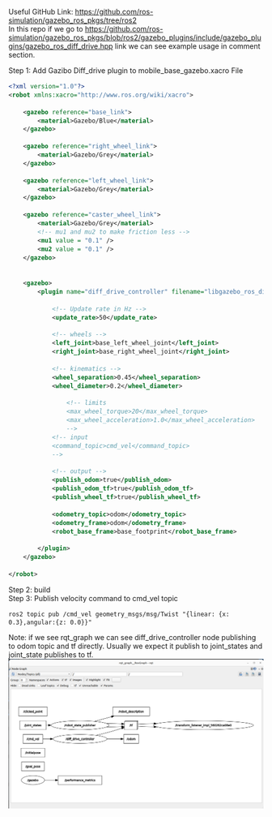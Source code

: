 Useful GitHub Link: https://github.com/ros-simulation/gazebo_ros_pkgs/tree/ros2 </br>
In this repo if we go to https://github.com/ros-simulation/gazebo_ros_pkgs/blob/ros2/gazebo_plugins/include/gazebo_plugins/gazebo_ros_diff_drive.hpp link we can see example usage in comment section. </br>

Step 1: Add Gazibo Diff_drive plugin to mobile_base_gazebo.xacro File
```xml
<?xml version="1.0"?>
<robot xmlns:xacro="http://www.ros.org/wiki/xacro">

    <gazebo reference="base_link">
        <material>Gazebo/Blue</material>
    </gazebo>

    <gazebo reference="right_wheel_link">
        <material>Gazebo/Grey</material>
    </gazebo>

    <gazebo reference="left_wheel_link">
        <material>Gazebo/Grey</material>
    </gazebo>

    <gazebo reference="caster_wheel_link">
        <material>Gazebo/Grey</material>
        <!-- mu1 and mu2 to make friction less -->
        <mu1 value = "0.1" />
        <mu2 value = "0.1" />
    </gazebo>


    <gazebo>
        <plugin name="diff_drive_controller" filename="libgazebo_ros_diff_drive.so">

            <!-- Update rate in Hz -->
            <update_rate>50</update_rate>

            <!-- wheels -->
            <left_joint>base_left_wheel_joint</left_joint>
            <right_joint>base_right_wheel_joint</right_joint>

            <!-- kinematics -->
            <wheel_separation>0.45</wheel_separation>
            <wheel_diameter>0.2</wheel_diameter>

                <!-- limits 
                <max_wheel_torque>20</max_wheel_torque>
                <max_wheel_acceleration>1.0</max_wheel_acceleration>
                -->
            <!-- input 
            <command_topic>cmd_vel</command_topic>
            -->

            <!-- output -->
            <publish_odom>true</publish_odom>
            <publish_odom_tf>true</publish_odom_tf>
            <publish_wheel_tf>true</publish_wheel_tf>

            <odometry_topic>odom</odometry_topic>
            <odometry_frame>odom</odometry_frame>
            <robot_base_frame>base_footprint</robot_base_frame>

        </plugin>
    </gazebo>

</robot>

```
Step 2: build </br>
Step 3: Publish velocity command to cmd_vel topic
```
ros2 topic pub /cmd_vel geometry_msgs/msg/Twist "{linear: {x: 0.3},angular:{z: 0.0}}"
```
Note: if we see rqt_graph we can see diff_drive_controller node publishing to odom topic and tf directly. Usually we expect it publish to joint_states and joint_state publishes to tf. </br>
![alt text](https://github.com/Nabilphysics/ros2/blob/main/images/gazibo_diff_drive_rqt_graph.png)

